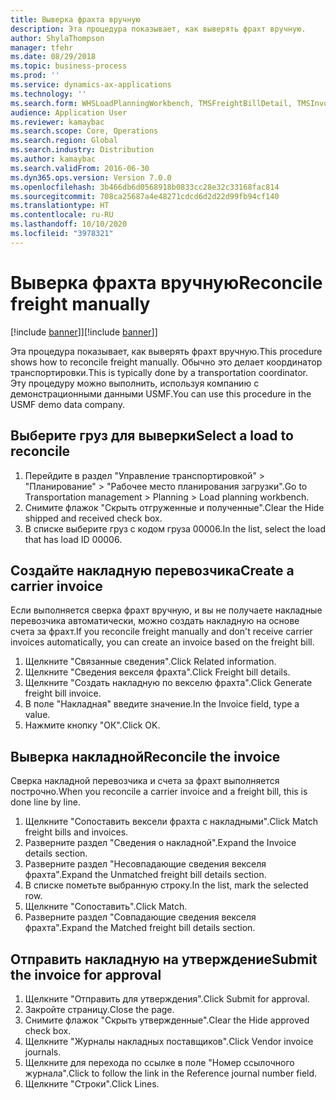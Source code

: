 ```yaml
---
title: Выверка фрахта вручную
description: Эта процедура показывает, как выверять фрахт вручную.
author: ShylaThompson
manager: tfehr
ms.date: 08/29/2018
ms.topic: business-process
ms.prod: ''
ms.service: dynamics-ax-applications
ms.technology: ''
ms.search.form: WHSLoadPlanningWorkbench, TMSFreightBillDetail, TMSInvoiceTable, TMSFreightBillInvoiceReconcile, TMSInvoiceJournal, LedgerJournalTable, LedgerJournalTransDaily
audience: Application User
ms.reviewer: kamaybac
ms.search.scope: Core, Operations
ms.search.region: Global
ms.search.industry: Distribution
ms.author: kamaybac
ms.search.validFrom: 2016-06-30
ms.dyn365.ops.version: Version 7.0.0
ms.openlocfilehash: 3b466db6d0568918b0833cc28e32c33168fac814
ms.sourcegitcommit: 708ca25687a4e48271cdcd6d2d22d99fb94cf140
ms.translationtype: HT
ms.contentlocale: ru-RU
ms.lasthandoff: 10/10/2020
ms.locfileid: "3978321"
---
```

# <a name="reconcile-freight-manually"></a><span data-ttu-id="3b499-103">Выверка фрахта вручную</span><span class="sxs-lookup"><span data-stu-id="3b499-103">Reconcile freight manually</span></span>

<span data-ttu-id="3b499-104">[!include [banner](../../includes/banner.md)]]</span><span class="sxs-lookup"><span data-stu-id="3b499-104">[!include [banner](../../includes/banner.md)]]</span></span>

<span data-ttu-id="3b499-105">Эта процедура показывает, как выверять фрахт вручную.</span><span class="sxs-lookup"><span data-stu-id="3b499-105">This procedure shows how to reconcile freight manually.</span></span> <span data-ttu-id="3b499-106">Обычно это делает координатор транспортировки.</span><span class="sxs-lookup"><span data-stu-id="3b499-106">This is typically done by a transportation coordinator.</span></span> <span data-ttu-id="3b499-107">Эту процедуру можно выполнить, используя компанию с демонстрационными данными USMF.</span><span class="sxs-lookup"><span data-stu-id="3b499-107">You can use this procedure in the USMF demo data company.</span></span>


## <a name="select-a-load-to-reconcile"></a><span data-ttu-id="3b499-108">Выберите груз для выверки</span><span class="sxs-lookup"><span data-stu-id="3b499-108">Select a load to reconcile</span></span>
1. <span data-ttu-id="3b499-109">Перейдите в раздел "Управление транспортировкой" > "Планирование" > "Рабочее место планирования загрузки".</span><span class="sxs-lookup"><span data-stu-id="3b499-109">Go to Transportation management > Planning > Load planning workbench.</span></span>
2. <span data-ttu-id="3b499-110">Снимите флажок "Скрыть отгруженные и полученные".</span><span class="sxs-lookup"><span data-stu-id="3b499-110">Clear the Hide shipped and received check box.</span></span> 
3. <span data-ttu-id="3b499-111">В списке выберите груз с кодом груза 00006.</span><span class="sxs-lookup"><span data-stu-id="3b499-111">In the list, select the load that has load ID 00006.</span></span>

## <a name="create-a-carrier-invoice"></a><span data-ttu-id="3b499-112">Создайте накладную перевозчика</span><span class="sxs-lookup"><span data-stu-id="3b499-112">Create a carrier invoice</span></span>
<span data-ttu-id="3b499-113">Если выполняется сверка фрахт вручную, и вы не получаете накладные перевозчика автоматически, можно создать накладную на основе счета за фрахт.</span><span class="sxs-lookup"><span data-stu-id="3b499-113">If you reconcile freight manually and don't receive carrier invoices automatically, you can create an invoice based on the freight bill.</span></span>  
1. <span data-ttu-id="3b499-114">Щелкните "Связанные сведения".</span><span class="sxs-lookup"><span data-stu-id="3b499-114">Click Related information.</span></span>
2. <span data-ttu-id="3b499-115">Щелкните "Сведения векселя фрахта".</span><span class="sxs-lookup"><span data-stu-id="3b499-115">Click Freight bill details.</span></span>
3. <span data-ttu-id="3b499-116">Щелкните "Создать накладную по векселю фрахта".</span><span class="sxs-lookup"><span data-stu-id="3b499-116">Click Generate freight bill invoice.</span></span>
4. <span data-ttu-id="3b499-117">В поле "Накладная" введите значение.</span><span class="sxs-lookup"><span data-stu-id="3b499-117">In the Invoice field, type a value.</span></span>
5. <span data-ttu-id="3b499-118">Нажмите кнопку "OК".</span><span class="sxs-lookup"><span data-stu-id="3b499-118">Click OK.</span></span>

## <a name="reconcile-the-invoice"></a><span data-ttu-id="3b499-119">Выверка накладной</span><span class="sxs-lookup"><span data-stu-id="3b499-119">Reconcile the invoice</span></span>
<span data-ttu-id="3b499-120">Сверка накладной перевозчика и счета за фрахт выполняется построчно.</span><span class="sxs-lookup"><span data-stu-id="3b499-120">When you reconcile a carrier invoice and a freight bill, this is done line by line.</span></span>  
1. <span data-ttu-id="3b499-121">Щелкните "Сопоставить вексели фрахта с накладными".</span><span class="sxs-lookup"><span data-stu-id="3b499-121">Click Match freight bills and invoices.</span></span>
2. <span data-ttu-id="3b499-122">Разверните раздел "Сведения о накладной".</span><span class="sxs-lookup"><span data-stu-id="3b499-122">Expand the Invoice details section.</span></span>
3. <span data-ttu-id="3b499-123">Разверните раздел "Несовпадающие сведения векселя фрахта".</span><span class="sxs-lookup"><span data-stu-id="3b499-123">Expand the Unmatched freight bill details section.</span></span>
4. <span data-ttu-id="3b499-124">В списке пометьте выбранную строку.</span><span class="sxs-lookup"><span data-stu-id="3b499-124">In the list, mark the selected row.</span></span>
5. <span data-ttu-id="3b499-125">Щелкните "Сопоставить".</span><span class="sxs-lookup"><span data-stu-id="3b499-125">Click Match.</span></span>
6. <span data-ttu-id="3b499-126">Разверните раздел "Совпадающие сведения векселя фрахта".</span><span class="sxs-lookup"><span data-stu-id="3b499-126">Expand the Matched freight bill details section.</span></span>

## <a name="submit-the-invoice-for-approval"></a><span data-ttu-id="3b499-127">Отправить накладную на утверждение</span><span class="sxs-lookup"><span data-stu-id="3b499-127">Submit the invoice for approval</span></span>
1. <span data-ttu-id="3b499-128">Щелкните "Отправить для утверждения".</span><span class="sxs-lookup"><span data-stu-id="3b499-128">Click Submit for approval.</span></span>
2. <span data-ttu-id="3b499-129">Закройте страницу.</span><span class="sxs-lookup"><span data-stu-id="3b499-129">Close the page.</span></span>
3. <span data-ttu-id="3b499-130">Снимите флажок "Скрыть утвержденные".</span><span class="sxs-lookup"><span data-stu-id="3b499-130">Clear the Hide approved check box.</span></span> 
4. <span data-ttu-id="3b499-131">Щелкните "Журналы накладных поставщиков".</span><span class="sxs-lookup"><span data-stu-id="3b499-131">Click Vendor invoice journals.</span></span>
5. <span data-ttu-id="3b499-132">Щелкните для перехода по ссылке в поле "Номер ссылочного журнала".</span><span class="sxs-lookup"><span data-stu-id="3b499-132">Click to follow the link in the Reference journal number field.</span></span>
6. <span data-ttu-id="3b499-133">Щелкните "Строки".</span><span class="sxs-lookup"><span data-stu-id="3b499-133">Click Lines.</span></span>

